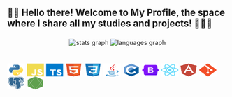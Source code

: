 ## 👋🏻 Hello there! Welcome to My Profile, the space where I share all my studies and projects! 🧙🏻‍♂️ ##

###

<div align="center">
  <img src="https://github-readme-stats.vercel.app/api?username=mateuscapistranom&hide_title=false&hide_rank=false&show_icons=true&include_all_commits=true&count_private=true&disable_animations=false&theme=onedark&locale=pt-br&hide_border=false" height="150" alt="stats graph"  />
  <img src="https://github-readme-stats.vercel.app/api/top-langs?username=mateuscapistranom&locale=pt-br&hide_title=false&layout=compact&card_width=320&langs_count=6&theme=onedark&hide_border=false" height="150" alt="languages graph"  />
</div>

###

<div style="display: inline_block"><br>
  <!-- Linguagens de Programação -->
  <img align="center" alt="mateus-PYTHON" height="30" width="40" src="https://raw.githubusercontent.com/devicons/devicon/master/icons/python/python-original.svg">
  <img align="center" alt="mateus-JavaScript" height="30" width="40" src="https://raw.githubusercontent.com/devicons/devicon/master/icons/javascript/javascript-plain.svg">
  <img align="center" alt="mateus-TypeScript" height="30" width="40" src="https://raw.githubusercontent.com/devicons/devicon/master/icons/typescript/typescript-plain.svg">
  <img align="center" alt="mateus-HTML" height="30" width="40" src="https://raw.githubusercontent.com/devicons/devicon/master/icons/html5/html5-original.svg">
  <img align="center" alt="mateus-CSS" height="30" width="40" src="https://raw.githubusercontent.com/devicons/devicon/master/icons/css3/css3-original.svg">
  <img align="center" alt="mateus-Java" height="30" width="40" src="https://raw.githubusercontent.com/devicons/devicon/master/icons/java/java-original.svg">
   <img align="center" alt="mateus-C" height="30" width="40" src="https://raw.githubusercontent.com/devicons/devicon/master/icons/c/c-original.svg">

  <!-- Frameworks e Bibliotecas -->
  <img align="center" alt="mateus-BOOTSTRAP" height="30" width="40" src="https://raw.githubusercontent.com/devicons/devicon/master/icons/bootstrap/bootstrap-original.svg">
  <img align="center" alt="mateus-REACT" height="30" width="40" src="https://raw.githubusercontent.com/devicons/devicon/master/icons/react/react-original.svg">
  <img align="center" alt="mateus-Angular" height="30" width="40" src="https://raw.githubusercontent.com/devicons/devicon/master/icons/angularjs/angularjs-plain.svg">

  <!-- Ferramentas e Tecnologias de Desenvolvimento -->
  <img align="center" alt="mateus-Git" height="30" width="40" src="https://raw.githubusercontent.com/devicons/devicon/master/icons/git/git-plain.svg">
  <img align="center" alt="mateus-POSTGRESQL" height="30" width="40" src="https://raw.githubusercontent.com/devicons/devicon/master/icons/postgresql/postgresql-plain.svg">
  <img align="center" alt="mateus-NodeJS" height="30" width="40" src="https://raw.githubusercontent.com/devicons/devicon/master/icons/nodejs/nodejs-plain.svg">
</div>
